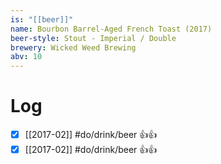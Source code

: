 ```yaml
---
is: "[[beer]]"
name: Bourbon Barrel-Aged French Toast (2017)
beer-style: Stout - Imperial / Double
brewery: Wicked Weed Brewing
abv: 10
---
```

# Log
- [x] [[2017-02]] #do/drink/beer 👍👍
- [x] [[2017-02]] #do/drink/beer 👍👍
